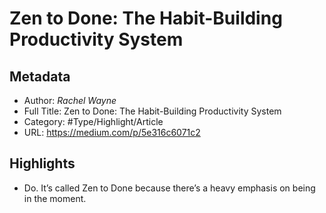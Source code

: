 # Zen to Done: The Habit-Building Productivity System

## Metadata

* Author: *Rachel Wayne*
* Full Title: Zen to Done: The Habit-Building Productivity System
* Category: #Type/Highlight/Article
* URL: https://medium.com/p/5e316c6071c2

## Highlights

* Do. It’s called Zen to Done because there’s a heavy emphasis on being in the moment.

